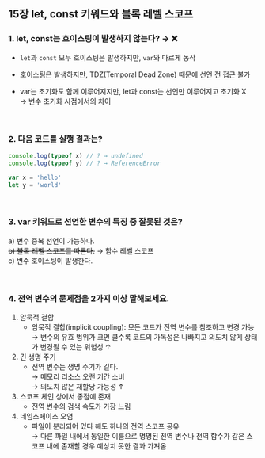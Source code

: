 ## 15장 let, const 키워드와 블록 레벨 스코프

### 1. let, const는 호이스팅이 발생하지 않는다? → ❌

- `let`과 `const` 모두 호이스팅은 발생하지만, `var`와 다르게 동작

- 호이스팅은 발생하지만, TDZ(Temporal Dead Zone) 때문에 선언 전 접근 불가
- var는 초기화도 함께 이루어지지만, let과 const는 선언만 이루어지고 초기화 X <br>
  → 변수 초기화 시점에서의 차이

<br>

### 2. 다음 코드를 실행 결과는?

```js
console.log(typeof x) // ? → undefined
console.log(typeof y) // ? → ReferenceError

var x = 'hello'
let y = 'world'
```

<br>

### 3. var 키워드로 선언한 변수의 특징 중 잘못된 것은?

a) 변수 중복 선언이 가능하다. <br>
~~b) 블록 레벨 스코프를 따른다.~~ → 함수 레벨 스코프 <br>
c) 변수 호이스팅이 발생한다. <br>

<br>

### 4. 전역 변수의 문제점을 2가지 이상 말해보세요.

1. 암묵적 결합
   - 암묵적 결합(implicit coupling): 모든 코드가 전역 변수를 참조하고 변경 가능 <br>
     → 변수의 유효 범위가 크면 클수록 코드의 가독성은 나빠지고 의도치 않게 상태가 변경될 수 있는 위험성 ↑
2. 긴 생명 주기
   - 전역 변수는 생명 주기가 길다. <br>
     → 메모리 리소스 오랜 기간 소비 <br>
     → 의도치 않은 재할당 가능성 ↑
3. 스코프 체인 상에서 종점에 존재
   - 전역 변수의 검색 속도가 가장 느림
4. 네임스페이스 오염
   - 파일이 분리되어 있다 해도 하나의 전역 스코프 공유 <br>
     → 다른 파일 내에서 동일한 이름으로 명명된 전역 변수나 전역 함수가 같은 스코프 내에 존재할 경우 예상치 못한 결과 가져옴
